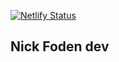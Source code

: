 [![Netlify Status](https://api.netlify.com/api/v1/badges/f75bd25e-1c0a-4e9f-8d15-54766214ee7b/deploy-status)](https://app.netlify.com/sites/nick-is-online/deploys)

## Nick Foden dev
